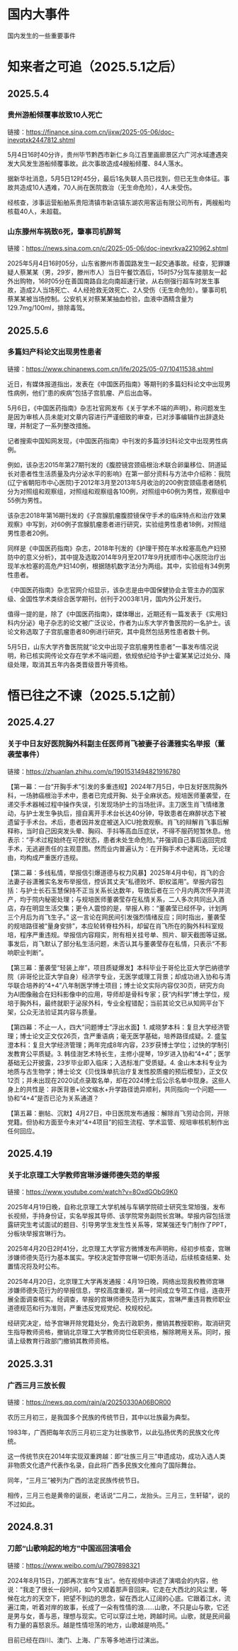# 国内大事件
国内发生的一些重要事件

# 知来者之可追（2025.5.1之后）
## 2025.5.4
### 贵州游船倾覆事故致10人死亡

链接：https://finance.sina.com.cn/jjxw/2025-05-06/doc-inevqtxk2447812.shtml

5月4日16时40分许，贵州毕节黔西市新仁乡乌江百里画廊景区六广河水域遭遇突发大风发生游船倾覆事故。此次事故造成4艘船倾覆、84人落水。

据新华社消息，5月5日12时45分，最后1名失联人员已找到，但已无生命体征。事故共造成10人遇难，70人尚在医院救治（无生命危险），4人未受伤。

经核查，涉事运营船舶系贵阳清镇市新店镇东湖农用客运有限公司所有，两艘船均核载40人，未超载。

### 山东滕州车祸致6死，肇事司机醉驾

链接：https://news.sina.com.cn/c/2025-05-06/doc-inevrkva2210962.shtml

2025年5月4日16时05分，山东省滕州市善国路发生一起交通事故。经查，犯罪嫌疑人蔡某某（男，29岁，滕州市人）当日午餐饮酒后，15时57分驾车接朋友一起外出购物，16时05分在善国南路自北向南超速行驶，从右侧强行超车时发生事故，造成2人当场死亡、4人经抢救无效死亡、2人受伤（无生命危险）。肇事司机蔡某某被当场控制。公安机关对蔡某某抽血检验，血液中酒精含量为129.7mg/100ml，排除毒驾。

## 2025.5.6
### 多篇妇产科论文出现男性患者

链接：https://www.chinanews.com.cn/life/2025/05-07/10411538.shtml

近日，有媒体报道指出，发表在《中国医药指南》等期刊的多篇妇科论文中出现男性病例，他们“患的疾病”包括子宫肌瘤、产后出血等。

5月6日，《中国医药指南》杂志社官网发布《关于学术不端的声明》，称问题发生是因为审核人员未能对文章内容进行严谨细致的审查，已对涉事编辑作出辞退处理，并制定了一系列整改措施。

记者搜索中国知网发现，《中国医药指南》中刊发的多篇涉妇科论文中出现男性病例。

例如，该杂志2015年第27期刊发的《腹腔镜宫颈癌根治术联合卵巢移位、阴道延长对患者性生活质量及内分泌水平的影响》在第一部分资料与方法中介绍称：我院(辽宁省朝阳市中心医院)于2012年3月至2013年5月收治的200例宫颈癌患者随机分为对照组和观察组，对照组和观察组各100例，对照组中60例为男性，观察组中55例为男性。

该杂志2018年第16期刊发的《子宫腺肌瘤腹腔镜保守手术的临床特点和治疗效果观察》中写到，对60例子宫腺肌瘤患者进行研究，实验组男性患者18例，对照组男性患者20例。

同样是《中国医药指南》杂志，2018年刊发的《护理干预在羊水栓塞高危产妇预防中的意义分析》，其中提及选取2014年9月至2017年9月抚顺市中心医院治疗出现羊水检塞的高危产妇140例，根据随机数字法分为两组。其中，实验组有34例男性患者。

《中国医药指南》杂志官网介绍显示，该杂志是由中国保健协会主管主办的国家级、全国性学术类综合医学期刊，创刊于2003年1月，国内外公开发行。

值得一提的是，除了《中国医药指南》，媒体曝出，近期还有一篇发表于《实用妇科内分泌》电子杂志的论文被广泛议论，作者为山东大学齐鲁医院的一名护士。该论文称选取了子宫肌瘤患者80例进行研究，其中竟然包括男性患者数十例。

5月5日，山东大学齐鲁医院就“论文中出现子宫肌瘤男性患者”一事发布情况说明，称已核实网传论文存在学术不端问题，依规依纪给予护士霍某某记过处分、降级处理，取消其五年内各类晋级晋升等资格。

# 悟已往之不谏（2025.5.1之前）
## 2025.4.27
### 关于中日友好医院胸外科副主任医师肖飞被妻子谷潇雅实名举报（董袭莹事件）

链接：https://zhuanlan.zhihu.com/p/1901531494821916780

【第一幕：一台“开胸手术”引发的多重违规】2024年7月5日，中日友好医院胸外科，一场肺癌根治手术中，患者已完成开胸、处于全麻状态。规培医师董袭莹，在递交手术器械过程中操作失误，引发现场护士的当场批评。主刀医生肖飞情绪激动，与护士发生争执后，擅自离开手术台长达40分钟，导致患者在麻醉状态下被遗留于手术台。术后，患者因并发症被送入ICU抢救观察。肖飞的辩解肖飞事后解释称，当时自己因突发头晕、胸闷、手抖等高血压症状，不得不服药短暂休息。他表示：“手术过程始终在可控状态，患者未处生命危险。”并强调自己事后返回完成手术，无逃避责任的主观意图。然而业内普遍认为：在开胸手术中途离场，无论理由，均构成严重医疗违规。

【第二幕：多线私情，举报信引爆道德与权力风暴】2025年4月中旬，肖飞的合法妻子谷潇雅实名发布举报信，控诉其丈夫“私德败坏、职权滥用”。举报内容包括：与护士长石玉慧保持不正当关系长达数年，导致后者在三个月内两次怀孕并流产，均于院内秘密处理；与规培医师董袭莹存在私情关系，二人多次共同出入酒店，存在明显生活交集；更令人震惊的是，举报人称：“董袭莹已经怀孕，计划两三个月后为肖飞生子。” 这一言论在网民间引发强烈情绪反应；同时指出，董袭莹的规培路径被“量身安排”，本应轮转脊柱外科，却留在肖飞所在的胸外科科室规培，程序严重违规。举报信内容翔实，附有相关挂号单、照片、聊天截图等证据。事发后，肖飞默认了部分私生活问题，未否认其与董袭莹存在私情，只表示“不影响职业判断”。

【第三幕：董袭莹“轻装上岸”，项目质疑爆发】本科毕业于哥伦比亚大学巴纳德学院（非哥伦比亚大学自身）经济学专业，无医学或理工背景；却成功进入协和与清华联合培养的“4+4”八年制医学博士项目；博士论文实际内容仅30页，研究方向为AI图像融合在妇科影像中的应用，导师却是骨科专家；获“内科学”博士学位，规培于胸外科，最终就职于泌尿外科，专业全程错配；当前其论文已从知网平台下架，公众无法验证其内容与质量。

【第四幕：不止一人，四大“问题博士”浮出水面】1. 咸晓梦本科：复旦大学经济管理；博士论文正文仅26页，含严重语病；毫无医学基础，培养路径成疑。2. 盛玺澄本科：复旦大学经济管理；两年完成8年内容，23岁获博士学位；过快的学制引发教育公平质疑。3. 韩佳澍艺术特长生，主修小提琴，19岁进入协和“4+4”；医学基础无公开披露，23岁毕业即入临床；入选标准广受质疑。4. 金山木本科专业为地质与古生物学；博士论文《贝伐珠单抗治疗复发性胶质瘤的预后模型》，正文仅12页；并未出现在2020试点录取名单，却在2024博士后公示名单中现身。这些人身上的共性是：非医背景+论文缩水+升学路径诡异顺利，共同指向一个问题——协和“4+4”是否已沦为关系通道？

【第五幕：删帖、沉默】4月27日，中日医院发布通报：解除肖飞劳动合同，开除党籍。但协和方面至今未对“4+4项目”的招生流程、学术监管、规培审核机制作出任何回应。

## 2025.4.19
### 关于北京理工大学教师宫琳涉嫌师德失范的举报

链接：https://www.youtube.com/watch?v=8OxdGObG9K0

2025年4月19日晚，自称北京理工大学机械与车辆学院硕士研究生常旭强，发布长视频，手持身份证，实名举报其导师、该学院常务副院长宫琳。举报内容包括泄露研究生考试面试的题目、引导男学生发生性关系等，常某强还专门制作了PPT，分板块举报宫琳行为。

2025年4月20日2时41分，北京理工大学官方微博发布声明称，经初步核查，宫琳涉嫌师德失范行为基本属实。学校决定暂停宫琳一切职务活动，后续核查结果、处置情况将及时公布。

2025年4月20日，北京理工大学再发通报：4月19日晚，网络出现我校教师宫琳涉嫌师德失范行为的举报信息，学校高度重视，第一时间成立专项工作组，连夜开展全面调查核实。经调查，举报的宫琳师德失范行为属实，宫琳严重违背教师职业道德规范和行为准则，严重违反党规党纪、校规校纪。

经研究决定，给予宫琳开除党籍处分，免去行政职务，撤销其教授职称，取消研究生指导教师资格，撤销北京理工大学教师岗位任职资格，解除聘用关系。同时，报请上级教育行政部门撤销其教师资格。

## 2025.3.31
### 广西三月三放长假

链接：https://news.qq.com/rain/a/20250330A06BOR00

农历三月初三，是我国多个民族的传统节日，其中以壮族最为典型。

1983年，广西把每年农历三月初三定为壮族歌节，以此弘扬优秀的民族文化传统。

这一传统节庆在2014年实现双重跨越：即“壮族三月三”申遗成功，成功入选人类非物质文化遗产代表作名录‌，自此将广西多民族文化推向了国际舞台。

同年，“三月三”被列为广西的法定民族传统节日。

相传，三月三也是黄帝的诞辰，老话说“二月二，龙抬头。三月三，生轩辕”，说的不过如此。

## 2024.8.31
### 刀郎“山歌响起的地方”中国巡回演唱会

链接：https://www.weibo.com/u/7907898321

2024年8月15日，刀郎再次宣布“复出”。他在视频中讲述了演唱会的内容，他说：“我走了很长一段时间，如今又顺着那声音回来。它走在大西北的风尘里，等候在北方的天空下，把望不到边的思念，留在西北人辽阔的心底。它跟着江水，流遍江南，听着对岸的故事，长成了一朵有性情的浪……山歌，不只是山与歌，它还是男与女，善与恶，理想与现实。它可以穿过土地，跨越时间。山歌，就是民间最有力量的喜怒哀乐。越是性情坦荡的地方，山歌越是响亮。”

目前已经在四川、澳门、上海、广东等多地进行过演出。
